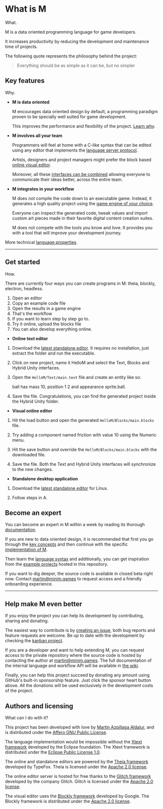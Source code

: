 # What is M

What.

M is a data oriented programming language for game developers.

It increases productivity by reducing the development *and* maintenance time of
projects.

The following quote represents the philosophy behind the project:

>Everything should be as simple as it can be, but no simpler

## Key features

Why.

* **M is data oriented**

  M encourages data oriented design by default, a programming paradigm proven to
  be specially well suited for game development.

  This improves the performance and flexibility of the project. [Learn why].

* **M involves all your team**

  Programmers will feel at home with a C-like syntax that can be edited using
  any editor that implements the [language server protocol].

  Artists, designers and project managers might prefer the block based [online
  visual editor].

  Moreover, all these [interfaces can be combined] allowing everyone to
  communicate their ideas better, across the entire team.

* **M integrates in your workflow**

  M does *not* compile the code down to an executable game. Instead, it
  generates a high quality project using the [game engine of your choice].

  Everyone can inspect the generated code, tweak values and import custom art
  pieces made in their favorite digital content creation suites.

  M does not compete with the tools you know and love. It provides you with a
  tool that will improve your development journey.

More technical [language properties].

---

## Get started

How.

There are currently four ways you can create programs in M: theia, blockly,
electron, headless.

1. Open an editor
2. Copy an example code file
3. Open the results in a game engine
4. That's the workflow
5. If you want to learn step by step go to.
6. Try it online, upload the blocks file
7. You can also develop everything online.

* **Online text editor**

1. Download the [latest standalone editor]. It requires no installation, just
   extract the folder and run the executable.

2. Click on new project, name it HelloM and select the Text, Blocks and Hybrid
   Unity interfaces.

3. Open the `HelloM/Text/main.text` file and create an entity like so:

    ball has mass 10, position 1 2 and appearance sprite.ball.

4. Save the file. Congratulations, you can find the generated project inside the
   Hybrid Unity folder.

* **Visual online editor**

1. Hit the load button and open the generated `HelloM/Blocks/main.blocks` file.

2. Try adding a component named friction with value 10 using the Numeric menu.

3. Hit the save button and override the `HelloM/Blocks/main.blocks` with the
   downloaded file.

4. Save the file. Both the Text and Hybrid Unity interfaces will synchronize to
   the new changes.

* **Standalone desktop application**

1. Download the [latest standalone editor] for Linux.

2. Follow steps in A.

## Become an expert

You can become an expert in M within a week by reading its thorough
[documentation].

If you are new to data oriented design, it is recommended that first you go
through the [key concepts] and then continue with the specific [implementation
of M].

Then learn the [language syntax] and additionally, you can get inspiration from
the [example projects] hosted in this repository.

If you want to dig deeper, the source code is available in closed beta right
now. Contact martin@minim.games to request access and a friendly onboarding
experience.

---

## Help make M even better

If you enjoy the project you can help its development by contributing, sharing
and donating.

The easiest way to contribute is by [creating an issue], both bug reports and
feature requests are welcome. Be up to date with the development by checking the
[kanban project].

If you are a developer and want to help extending M, you can request access to
the private repository where the source code is hosted by contacting the author
at martin@minim.games. The full documentation of the internal language and
workflow API will be available in [the wiki].

Finally, you can help this project succeed by donating any amount using GitHub's
built-in sponsorship feature. Just click the sponsor heart button above. All the
donations will be used exclusively in the development costs of the project.

## Authors and licensing

What can I do with it?

This project has been developed with love by [Martin Azpillaga Aldalur], and is distributed under the [Affero GNU Public License].

The language implementation would be impossible without the [Xtext framework]
developed by the Eclipse foundation. The Xtext framework is distributed under
the [Eclipse Public License 1.0].

The online and standalone editors are powered by the [Theia framework] developed
by TypeFox. Theia is licensed under the [Apache 2.0 license].

The online editor server is hosted for free thanks to the [Glitch framework]
developed by the company Glitch. Glitch is licensed under the [Apache 2.0
license].

The visual editor uses the [Blockly framework] developed by Google. The Blockly
framework is distributed under the [Apache 2.0 license].

[interfaces can be combined]: 1.%20User%20guide/0.%20Reference/4.%20Platforms.md
[game engine of your choice]: 1.%20User%20guide/0.%20Reference/1.%20Domain.md
[documentation]: 1.%20User%20guide/0.%20Reference/0.%20Grammar.md
[key concepts]: https://en.wikipedia.org/wiki/Data-oriented_design
[implementation of M]: 2.%20Developer%20guide/1.%20Implementation/README.md

[example projects]: 0.%20Beginner%20guide/2.%20Guided%20examples/README.md
[the wiki]: 2.%20Developer%20guide/0.%20Philosophy/README.md
[language syntax]: 1.%20User%20guide/0.%20Reference/0.%20Grammar.md
[language properties]: 2.%20Developer%20guide/0.%20Philosophy/2.%20Properties.md

[Learn why]: https://en.wikipedia.org/wiki/Data-oriented_design
[Mike Acton's talk]: https://www.youtube.com/watch?v=rX0ItVEVjHc

[language server protocol]:
https://en.wikipedia.org/wiki/Language_Server_Protocol
[online visual editor]:
https://martin-azpillaga.github.io/M/
[online text editor]: https://cflat.glitch.me
[latest standalone editor]:
https://github.com/martin-azpillaga/M/releases/download/2019.1/M.AppImage

[Hard challenges]: https://github.com/martin-azpillaga/M/issues
[creating an issue]: https://github.com/martin-azpillaga/M/issues
[Kanban project]: https://github.com/martin-azpillaga/M/projects/1

[Martin Azpillaga Aldalur]: https://martin-azpillaga.github.io/
[Xtext framework]: https://github.com/eclipse/xtext
[Theia framework]: https://www.theia-ide.org
[Glitch framework]: https://glitch.com/edit/#!/community
[Blockly framework]: https://github.com/google/blockly
[Apache 2.0 license]: https://www.apache.org/licenses/LICENSE-2.0
[Eclipse Public License 1.0]: https://www.eclipse.org/legal/epl-v10.html
[Affero GNU Public License]: https://www.gnu.org/licenses/agpl-3.0.en.html

